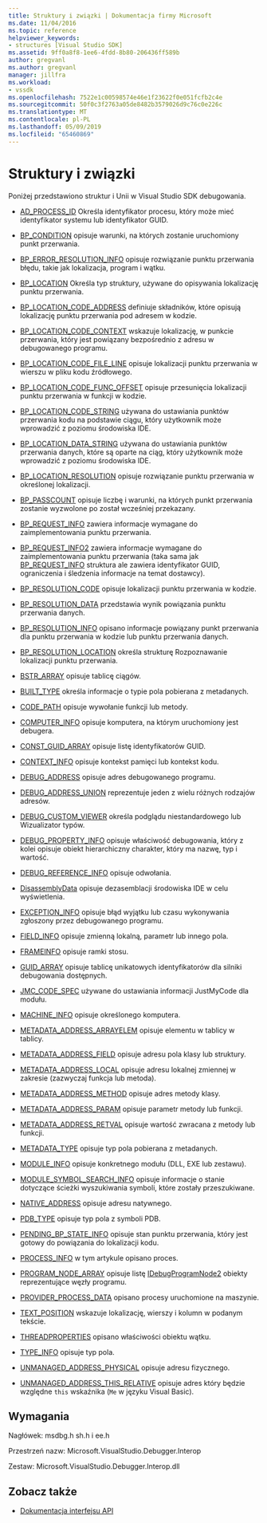```yaml
---
title: Struktury i związki | Dokumentacja firmy Microsoft
ms.date: 11/04/2016
ms.topic: reference
helpviewer_keywords:
- structures [Visual Studio SDK]
ms.assetid: 9ff0a8f8-1ee6-4fdd-8b80-206436ff589b
author: gregvanl
ms.author: gregvanl
manager: jillfra
ms.workload:
- vssdk
ms.openlocfilehash: 7522e1c00598574e46e1f23622f0e051fcfb2c4e
ms.sourcegitcommit: 50f0c3f2763a05de8482b3579026d9c76c0e226c
ms.translationtype: MT
ms.contentlocale: pl-PL
ms.lasthandoff: 05/09/2019
ms.locfileid: "65460869"
---
```

# <a name="structures-and-unions"></a>Struktury i związki
Poniżej przedstawiono struktur i Unii w Visual Studio SDK debugowania.

- [AD_PROCESS_ID](../../../extensibility/debugger/reference/ad-process-id.md) Określa identyfikator procesu, który może mieć identyfikator systemu lub identyfikator GUID.

- [BP_CONDITION](../../../extensibility/debugger/reference/bp-condition.md) opisuje warunki, na których zostanie uruchomiony punkt przerwania.

- [BP_ERROR_RESOLUTION_INFO](../../../extensibility/debugger/reference/bp-error-resolution-info.md) opisuje rozwiązanie punktu przerwania błędu, takie jak lokalizacja, program i wątku.

- [BP_LOCATION](../../../extensibility/debugger/reference/bp-location.md) Określa typ struktury, używane do opisywania lokalizację punktu przerwania.

- [BP_LOCATION_CODE_ADDRESS](../../../extensibility/debugger/reference/bp-location-code-address.md) definiuje składników, które opisują lokalizację punktu przerwania pod adresem w kodzie.

- [BP_LOCATION_CODE_CONTEXT](../../../extensibility/debugger/reference/bp-location-code-context.md) wskazuje lokalizację, w punkcie przerwania, który jest powiązany bezpośrednio z adresu w debugowanego programu.

- [BP_LOCATION_CODE_FILE_LINE](../../../extensibility/debugger/reference/bp-location-code-file-line.md) opisuje lokalizacji punktu przerwania w wierszu w pliku kodu źródłowego.

- [BP_LOCATION_CODE_FUNC_OFFSET](../../../extensibility/debugger/reference/bp-location-code-func-offset.md) opisuje przesunięcia lokalizacji punktu przerwania w funkcji w kodzie.

- [BP_LOCATION_CODE_STRING](../../../extensibility/debugger/reference/bp-location-code-string.md) używana do ustawiania punktów przerwania kodu na podstawie ciągu, który użytkownik może wprowadzić z poziomu środowiska IDE.

- [BP_LOCATION_DATA_STRING](../../../extensibility/debugger/reference/bp-location-data-string.md) używana do ustawiania punktów przerwania danych, które są oparte na ciąg, który użytkownik może wprowadzić z poziomu środowiska IDE.

- [BP_LOCATION_RESOLUTION](../../../extensibility/debugger/reference/bp-location-resolution.md) opisuje rozwiązanie punktu przerwania w określonej lokalizacji.

- [BP_PASSCOUNT](../../../extensibility/debugger/reference/bp-passcount.md) opisuje liczbę i warunki, na których punkt przerwania zostanie wyzwolone po został wcześniej przekazany.

- [BP_REQUEST_INFO](../../../extensibility/debugger/reference/bp-request-info.md) zawiera informacje wymagane do zaimplementowania punktu przerwania.

- [BP_REQUEST_INFO2](../../../extensibility/debugger/reference/bp-request-info2.md) zawiera informacje wymagane do zaimplementowania punktu przerwania (taka sama jak [BP_REQUEST_INFO](../../../extensibility/debugger/reference/bp-request-info.md) struktura ale zawiera identyfikator GUID, ograniczenia i śledzenia informacje na temat dostawcy).

- [BP_RESOLUTION_CODE](../../../extensibility/debugger/reference/bp-resolution-code.md) opisuje lokalizacji punktu przerwania w kodzie.

- [BP_RESOLUTION_DATA](../../../extensibility/debugger/reference/bp-resolution-data.md) przedstawia wynik powiązania punktu przerwania danych.

- [BP_RESOLUTION_INFO](../../../extensibility/debugger/reference/bp-resolution-info.md) opisano informacje powiązany punkt przerwania dla punktu przerwania w kodzie lub punktu przerwania danych.

- [BP_RESOLUTION_LOCATION](../../../extensibility/debugger/reference/bp-resolution-location.md) określa strukturę Rozpoznawanie lokalizacji punktu przerwania.

- [BSTR_ARRAY](../../../extensibility/debugger/reference/bstr-array.md) opisuje tablicę ciągów.

- [BUILT_TYPE](../../../extensibility/debugger/reference/built-type.md) określa informacje o typie pola pobierana z metadanych.

- [CODE_PATH](../../../extensibility/debugger/reference/code-path.md) opisuje wywołanie funkcji lub metody.

- [COMPUTER_INFO](../../../extensibility/debugger/reference/computer-info.md) opisuje komputera, na którym uruchomiony jest debugera.

- [CONST_GUID_ARRAY](../../../extensibility/debugger/reference/const-guid-array.md) opisuje listę identyfikatorów GUID.

- [CONTEXT_INFO](../../../extensibility/debugger/reference/context-info.md) opisuje kontekst pamięci lub kontekst kodu.

- [DEBUG_ADDRESS](../../../extensibility/debugger/reference/debug-address.md) opisuje adres debugowanego programu.

- [DEBUG_ADDRESS_UNION](../../../extensibility/debugger/reference/debug-address-union.md) reprezentuje jeden z wielu różnych rodzajów adresów.

- [DEBUG_CUSTOM_VIEWER](../../../extensibility/debugger/reference/debug-custom-viewer.md) określa podglądu niestandardowego lub Wizualizator typów.

- [DEBUG_PROPERTY_INFO](../../../extensibility/debugger/reference/debug-property-info.md) opisuje właściwość debugowania, który z kolei opisuje obiekt hierarchiczny charakter, który ma nazwę, typ i wartość.

- [DEBUG_REFERENCE_INFO](../../../extensibility/debugger/reference/debug-reference-info.md) opisuje odwołania.

- [DisassemblyData](../../../extensibility/debugger/reference/disassemblydata.md) opisuje dezasemblacji środowiska IDE w celu wyświetlenia.

- [EXCEPTION_INFO](../../../extensibility/debugger/reference/exception-info.md) opisuje błąd wyjątku lub czasu wykonywania zgłoszony przez debugowanego programu.

- [FIELD_INFO](../../../extensibility/debugger/reference/field-info.md) opisuje zmienną lokalną, parametr lub innego pola.

- [FRAMEINFO](../../../extensibility/debugger/reference/frameinfo.md) opisuje ramki stosu.

- [GUID_ARRAY](../../../extensibility/debugger/reference/guid-array.md) opisuje tablicę unikatowych identyfikatorów dla silniki debugowania dostępnych.

- [JMC_CODE_SPEC](../../../extensibility/debugger/reference/jmc-code-spec.md) używane do ustawiania informacji JustMyCode dla modułu.

- [MACHINE_INFO](../../../extensibility/debugger/reference/machine-info.md) opisuje określonego komputera.

- [METADATA_ADDRESS_ARRAYELEM](../../../extensibility/debugger/reference/metadata-address-arrayelem.md) opisuje elementu w tablicy w tablicy.

- [METADATA_ADDRESS_FIELD](../../../extensibility/debugger/reference/metadata-address-field.md) opisuje adresu pola klasy lub struktury.

- [METADATA_ADDRESS_LOCAL](../../../extensibility/debugger/reference/metadata-address-local.md) opisuje adresu lokalnej zmiennej w zakresie (zazwyczaj funkcja lub metoda).

- [METADATA_ADDRESS_METHOD](../../../extensibility/debugger/reference/metadata-address-method.md) opisuje adres metody klasy.

- [METADATA_ADDRESS_PARAM](../../../extensibility/debugger/reference/metadata-address-param.md) opisuje parametr metody lub funkcji.

- [METADATA_ADDRESS_RETVAL](../../../extensibility/debugger/reference/metadata-address-retval.md) opisuje wartość zwracana z metody lub funkcji.

- [METADATA_TYPE](../../../extensibility/debugger/reference/metadata-type.md) opisuje typ pola pobierana z metadanych.

- [MODULE_INFO](../../../extensibility/debugger/reference/module-info.md) opisuje konkretnego modułu (DLL, EXE lub zestawu).

- [MODULE_SYMBOL_SEARCH_INFO](../../../extensibility/debugger/reference/module-symbol-search-info.md) opisuje informacje o stanie dotyczące ścieżki wyszukiwania symboli, które zostały przeszukiwane.

- [NATIVE_ADDRESS](../../../extensibility/debugger/reference/native-address.md) opisuje adresu natywnego.

- [PDB_TYPE](../../../extensibility/debugger/reference/pdb-type.md) opisuje typ pola z symboli PDB.

- [PENDING_BP_STATE_INFO](../../../extensibility/debugger/reference/pending-bp-state-info.md) opisuje stan punktu przerwania, który jest gotowy do powiązania do lokalizacji kodu.

- [PROCESS_INFO](../../../extensibility/debugger/reference/process-info.md) w tym artykule opisano proces.

- [PROGRAM_NODE_ARRAY](../../../extensibility/debugger/reference/program-node-array.md) opisuje listę [IDebugProgramNode2](../../../extensibility/debugger/reference/idebugprogramnode2.md) obiekty reprezentujące węzły programu.

- [PROVIDER_PROCESS_DATA](../../../extensibility/debugger/reference/provider-process-data.md) opisano procesy uruchomione na maszynie.

- [TEXT_POSITION](../../../extensibility/debugger/reference/text-position.md) wskazuje lokalizację, wierszy i kolumn w podanym tekście.

- [THREADPROPERTIES](../../../extensibility/debugger/reference/threadproperties.md) opisano właściwości obiektu wątku.

- [TYPE_INFO](../../../extensibility/debugger/reference/type-info.md) opisuje typ pola.

- [UNMANAGED_ADDRESS_PHYSICAL](../../../extensibility/debugger/reference/unmanaged-address-physical.md) opisuje adresu fizycznego.

- [UNMANAGED_ADDRESS_THIS_RELATIVE](../../../extensibility/debugger/reference/unmanaged-address-this-relative.md) opisuje adres który będzie względne `this` wskaźnika (`Me` w języku Visual Basic).

## <a name="requirements"></a>Wymagania
 Nagłówek: msdbg.h sh.h i ee.h

 Przestrzeń nazw: Microsoft.VisualStudio.Debugger.Interop

 Zestaw: Microsoft.VisualStudio.Debugger.Interop.dll

## <a name="see-also"></a>Zobacz także
- [Dokumentacja interfejsu API](../../../extensibility/debugger/reference/api-reference-visual-studio-debugging.md)
